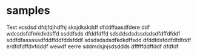 # samples
Test
xcsdsd
dfdjfdjhdfhj
sksjdkskddf
dfddffaasdfdere
ddf
wdcsdsfdfmkdkdsffd
ssddfsds
dfddfdffd
sdsddsdsdssdsdsdfdffdfddf
sddfdfassasadfddffddfddsfddf
sdsdsdsdsdfkdkdffsdd
dfddfdsfddfdfdfddf
erdfdfdffdvfdddf
wewdf
eerre
sddmdsjnjsdsddds
dfffffddffddf
dfdfdf
